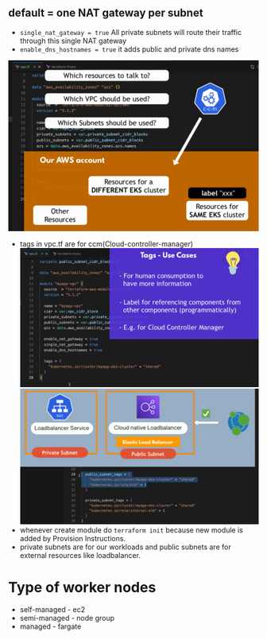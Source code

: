 ## default = one NAT gateway per subnet
- `single_nat_gateway = true` All private subnets will route their traffic through this single NAT gateway
- `enable_dns_hostnames = true` it adds public and private dns names

![ccm-eks](/assets/ccm-eks.png)

- tags in vpc.tf are for ccm(Cloud-controller-manager)
![tags-use-case](/assets/tags-use-case.png)
![pub-pri-subnet-vpc](/assets/pub-pri-subnet-vpc.png)
- whenever create module do `terraform init` because new module is added by Provision Instructions.
- private subnets are for our workloads and public subnets are for external resources like loadbalancer.

# Type of worker nodes
- self-managed - ec2
- semi-managed - node group
- managed - fargate